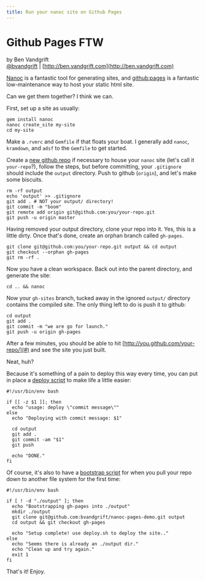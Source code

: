 ```yaml
---
title: Run your nanoc site on Github Pages
---
```


Github Pages FTW
======

by Ben Vandgrift<br/>
[@bvandgrift](http://twitter.com/bvandgrift) | [http://ben.vandgrift.com](http://ben.vandgrift.com)

[Nanoc](http://nanoc.stoneship.org/) is a fantastic tool
for generating sites, and [github:pages](http://pages.github.com/)
is a fantastic low-maintenance way to host your static html site.

Can we get them together?  I think we can.

First, set up a site as usually:

    gem install nanoc 
    nanoc create_site my-site
    cd my-site

Make a `.rvmrc` and `Gemfile` if that floats your boat. I generally
add `nanoc`, `kramdown`, and `adsf` to the `Gemfile` to get started.

Create a [new github repo](https://github.com/repositories/new) if necessary 
to house your `nanoc` site (let's call it `your-repo`?), follow 
the steps, but before committing, your
`.gitignore` should include the `output` directory. Push to github (`origin`),
and let's make some biscuits.

    rm -rf output
    echo 'output' >> .gitignore
    git add . # NOT your output/ directory!
    git commit -m "boom"
    git remote add origin git@github.com:you/your-repo.git
    git push -u origin master

Having removed your output directory, clone your repo into it. Yes, this is
a little dirty. Once that's done, create an orphan branch called `gh-pages`.

    git clone git@github.com:you/your-repo.git output && cd output
    git checkout --orphan gh-pages
    git rm -rf .

Now you have a clean workspace. Back out into the parent directory, and
generate the site:

    cd .. && nanoc

Now your `gh-sites` branch, tucked away in the ignored `output/` directory
contains the compiled site.  The only thing left to do is push it to 
github:

    cd output
    git add .
    git commit -m "we are go for launch."
    git push -u origin gh-pages

After a few minutes, you should be able to hit
[http://you.github.com/your-repo/](#) and see the site you just built.

Neat, huh?

Because it's something of a pain to deploy this way every time, you can
put in place a [deploy
script](https://github.com/bvandgrift/nanoc-pages-demo/blob/master/deploy.sh) 
to make life a little easier:

    #!/usr/bin/env bash

    if [[ -z $1 ]]; then
      echo "usage: deploy \"commit message\""
    else
      echo "Deploying with commit message: $1"

      cd output
      git add .
      git commit -am "$1"
      git push

      echo "DONE."
    fi

Of course, it's also to have a [bootstrap
script](https://github.com/bvandgrift/nanoc-pages-demo/blob/master/bootstrap.sh)
for when you pull your repo down to another file system for the first time: 

    #!/usr/bin/env bash

    if [ ! -d "./output" ]; then
      echo "Bootstrapping gh-pages into ./output"
      mkdir ./output
      git clone git@github.com:bvandgrift/nanoc-pages-demo.git output
      cd output && git checkout gh-pages

      echo "Setup complete! use deploy.sh to deploy the site.."
    else
      echo "Seems there is already an ./output dir."
      echo "Clean up and try again."
      exit 1
    fi

That's it! Enjoy.


